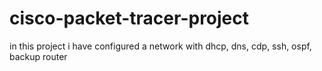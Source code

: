 # cisco-packet-tracer-project
in this project i have configured a network with dhcp, dns, cdp, ssh, ospf, backup router 
